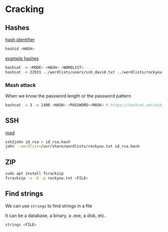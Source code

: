 # Cracking

## Hashes

[hash identifier](https://hashes.com/en/tools/hash_identifier)

```bash
hashid <HASH>
```

[example hashes](https://hashcat.net/wiki/doku.php?id=example_hashes)

```bash
hashcat -m <MODE> <HASH> <WORDLIST>
hashcat -m 22931 ../wordlists/users/ssh_david.txt ../wordlists/rockyou.txt
```

### Mash attack

When we know the password length or the password pattern

```bash
hashcat -a 3 -m 1400 <HASH> <PASSWORD><MASK> # https://hashcat.net/wiki/doku.php?id=mask_attack
```

## SSH

[read](https://robertholdsworthsecurity.medium.com/how-to-crack-an-ssh-private-key-passphrase-ab7dd1583178)

```bash
ssh2john id_rsa > id_rsa.hash
john --wordlist=/usr/share/wordlists/rockyou.txt id_rsa.hash
```

## ZIP

```bash
sudo apt install fcrackzip
fcrackzip -u -D -p rockyou.txt <FILE>
```

## Find strings

We can use `strings` to find strings in a file

It can be a database, a binary, a .exe, a disk, etc.

```bash
strings <FILE>
```